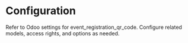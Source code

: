 # Configuration

Refer to Odoo settings for event_registration_qr_code. Configure related models, access rights, and options as needed.
